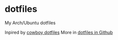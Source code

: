 # dotfiles
My Arch/Ubuntu dotfiles

Inpired by [cowboy dotfiles](ttps://github.com/cowboy/dotfiles)
More in [dotfiles in Github](https://dotfiles.github.io/)
